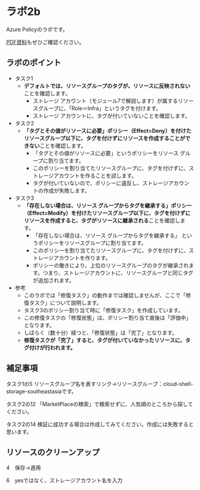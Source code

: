 # ラボ2b

Azure Policyのラボです。

[PDF資料](../pdf/mod02/ラボ2b補足.pdf)もぜひご確認ください。

## ラボのポイント

- タスク1
  - **デフォルトでは、リソースグループのタグが、リソースに反映されない**ことを確認します。
    - ストレージ アカウント（モジュール7で解説します）が属するリソースグループに、「Role＝Infra」というタグを付けます。
    - ストレージ アカウントに、タグが付いていないことを確認します。
- タスク2
  - **「タグとその値がリソースに必要」ポリシー（Effect=Deny）を付けたリソースグループ以下に、タグを付けずにリソースを作成することができない**ことを確認します。
    - 「タグとその値がリソースに必要」というポリシーをリソース グループに割り当てます。
    - このポリシーを割り当てたリソースグループに、タグを付けずに、ストレージアカウントを作ることを試します。
    - タグが付いていないので、ポリシーに違反し、ストレージアカウントの作成が失敗します。
- タスク3
  - **「存在しない場合は、リソース グループからタグを継承する」ポリシー（Effect=Modify）を付けたリソースグループ以下に、タグを付けずにリソースを作成すると、タグがリソースに継承される**ことを確認します。
    - 「存在しない場合は、リソース グループからタグを継承する」 というポリシーをリソースグループに割り当てます。
    - このポリシーを割り当てたリソースグループに、タグを付けずに、ストレージアカウントを作ります。
    - ポリシーの働きにより、上位のリソースグループのタグが継承されます。つまり、ストレージアカウントに、リソースグループと同じタグが追加されます。
- 参考
  - このラボでは「修復タスク」の動作までは確認しませんが、ここで「修復タスク」について説明します。
  - タスク3のポリシー割り当て時に「修復タスク」を作成しています。
  - この修復タスクの「修復状態」は、ポリシー割り当て直後は「評価中」となります。
  - しばらく（数十分）経つと、「修復状態」は「完了」となります。
  - **修復タスクが「完了」すると、タグが付いていなかったリソースに、タグ付けが行われます。**

## 補足事項

タスク1の5
リソースグループ名を表すリンク→リソースグループ：cloud-shell-storage-southeastasiaです。

タスク2の12
「MarketPlaceの検索」で検索せずに、人気順のところから探してください。

タスク2の14
検証に成功する場合は作成してみてください。作成には失敗すると思います。

## リソースのクリーンアップ

4　保存→適用

6　yesではなく、ストレージアカウント名を入力